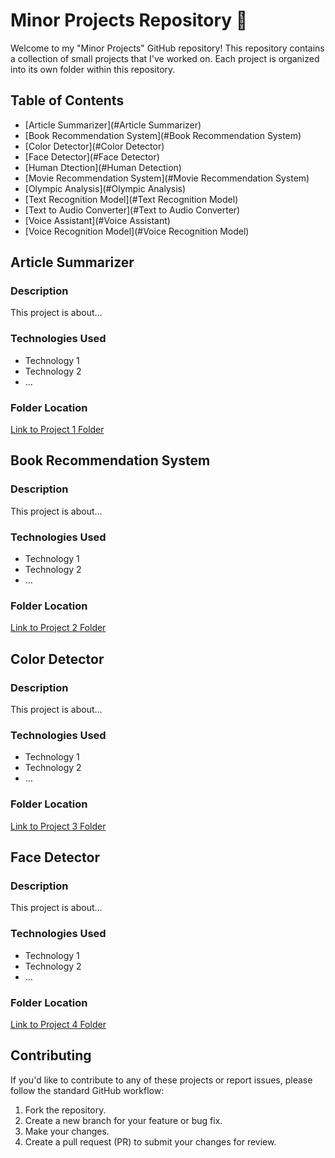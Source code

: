 # Minor Projects Repository 🚀

Welcome to my "Minor Projects" GitHub repository! This repository contains a collection of small projects that I've worked on. Each project is organized into its own folder within this repository.

## Table of Contents

- [Article Summarizer](#Article Summarizer)
- [Book Recommendation System](#Book Recommendation System)
- [Color Detector](#Color Detector)
- [Face Detector](#Face Detector)
- [Human Dtection](#Human Detection)
- [Movie Recommendation System](#Movie Recommendation System)
- [Olympic Analysis](#Olympic Analysis)
- [Text Recognition Model](#Text Recognition Model)
- [Text to Audio Converter](#Text to Audio Converter)
- [Voice Assistant](#Voice Assistant)
- [Voice Recognition Model](#Voice Recognition Model)

## Article Summarizer

### Description

This project is about...

### Technologies Used

- Technology 1
- Technology 2
- ...

### Folder Location

[Link to Project 1 Folder](/project-1/)


## Book Recommendation System

### Description

This project is about...

### Technologies Used

- Technology 1
- Technology 2
- ...

### Folder Location

[Link to Project 2 Folder](/project-2/)


## Color Detector

### Description

This project is about...

### Technologies Used

- Technology 1
- Technology 2
- ...

### Folder Location

[Link to Project 3 Folder](/project-3/)


## Face Detector

### Description

This project is about...

### Technologies Used

- Technology 1
- Technology 2
- ...

### Folder Location

[Link to Project 4 Folder](/project-4/)


## Contributing

If you'd like to contribute to any of these projects or report issues, please follow the standard GitHub workflow:

1. Fork the repository.
2. Create a new branch for your feature or bug fix.
3. Make your changes.
4. Create a pull request (PR) to submit your changes for review.


